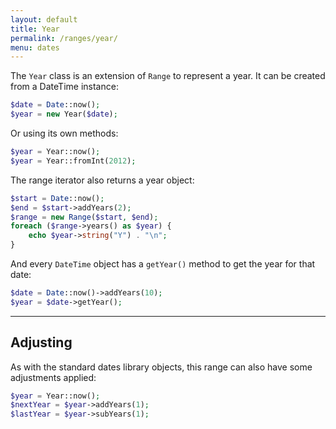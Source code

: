```yaml
---
layout: default
title: Year
permalink: /ranges/year/
menu: dates
---
```


The `Year` class is an extension of `Range` to represent a year. It can be created from a DateTime instance:

~~~php
$date = Date::now();
$year = new Year($date);
~~~

Or using its own methods:

~~~php
$year = Year::now();
$year = Year::fromInt(2012);
~~~


The range iterator also returns a year object:

~~~php
$start = Date::now();
$end = $start->addYears(2);
$range = new Range($start, $end);
foreach ($range->years() as $year) {
    echo $year->string("Y") . "\n";
}
~~~


And every `DateTime` object has a `getYear()` method to get the year for that date:

~~~php
$date = Date::now()->addYears(10);
$year = $date->getYear();
~~~

---

## Adjusting

As with the standard dates library objects, this range can also have some adjustments applied:

~~~php
$year = Year::now();
$nextYear = $year->addYears(1);
$lastYear = $year->subYears(1);
~~~

